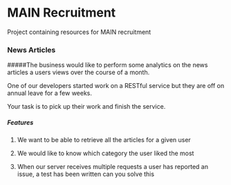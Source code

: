 # MAIN Recruitment
Project containing resources for MAIN recruitment

### News Articles

#####The business would like to perform some analytics on the news articles a users views over the course of a month.

One of our developers started work on a RESTful service but they are off on annual leave for a few weeks. 

Your task is to pick up their work and finish the service.

##### Features

1. We want to be able to retrieve all the articles for a given user

2. We would like to know which category the user liked the most

3. When our server receives multiple requests a user has reported an issue, a test has been written can you solve this